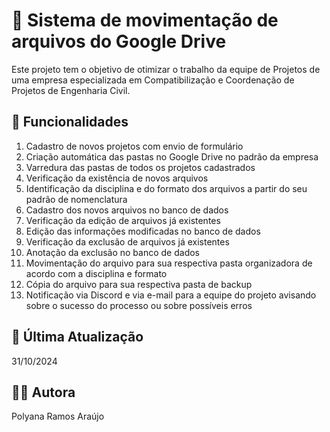 # 💾 Sistema de movimentação de arquivos do Google Drive

Este projeto tem o objetivo de otimizar o trabalho da equipe de Projetos de uma empresa especializada em Compatibilização e Coordenação de Projetos de Engenharia Civil.


## 🚀 Funcionalidades

1. Cadastro de novos projetos com envio de formulário
2. Criação automática das pastas no Google Drive no padrão da empresa
3. Varredura das pastas de todos os projetos cadastrados
4. Verificação da existência de novos arquivos
5. Identificação da disciplina e do formato dos arquivos a partir do seu padrão de nomenclatura
6. Cadastro dos novos arquivos no banco de dados
7. Verificação da edição de arquivos já existentes
8. Edição das informações modificadas no banco de dados
9. Verificação da exclusão de arquivos já existentes
10. Anotação da exclusão no banco de dados
12. Movimentação do arquivo para sua respectiva pasta organizadora de acordo com a disciplina e formato
13. Cópia do arquivo para sua respectiva pasta de backup
14. Notificação via Discord e via e-mail para a equipe do projeto avisando sobre o sucesso do processo ou sobre possíveis erros


## 📅 Última Atualização

31/10/2024


## 👩‍💻 Autora

Polyana Ramos Araújo
